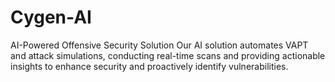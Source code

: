 # Cygen-AI
AI-Powered Offensive Security Solution  Our AI solution automates VAPT and attack simulations, conducting real-time scans and providing actionable insights to enhance security and proactively identify vulnerabilities.
